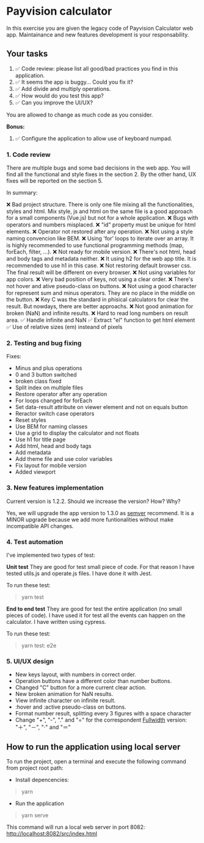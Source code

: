 # Payvision calculator

In this exercise you are given the legacy code of Payvision Calculator web app. Maintainance and new features development is your responsability.

## Your tasks

1. ✅ Code review: please list all good/bad practices you find in this application.
2. ✅ It seems the app is buggy... Could you fix it?
3. ✅ Add divide and multiply operations.
4. ✅ How would do you test this app?
5. ✅ Can you improve the UI/UX?

You are allowed to change as much code as you consider.

**Bonus:**

1. ✅ Configure the application to allow use of keyboard numpad.

### 1. Code review

There are multiple bugs and some bad decisions in the web app.
You will find all the functional and style fixes in the section 2.
By the other hand, UX fixes will be reported on the section 5.

In summary:

❌ Bad project structure. There is only one file mixing all the functionalities, styles and html. Mix style, js and html on the same file is a good approach for a small components (Vue.js) but not for a whole application.
❌ Bugs with operators and numbers misplaced.
❌ "id" property must be unique for html elements.
❌ Operator not restored after any operation.
❌ Not using a style naming convencion like BEM.
❌ Using 'for' loops to iterate over an array. It is highly recommended to use functional programming methods (map, forEach, filter, ...).
❌ Not ready for mobile version.
❌ There's not html, head and body tags and metadata neither.
❌ It using h2 for the web app title. It is recommended to use h1 in this case.
❌ Not restoring default browser css. The final result will be different on every browser.
❌ Not using variables for app colors.
❌ Very bad position of keys, not using a clear order.
❌ There's not hover and ative pseudo-class on buttons.
❌ Not using a good character for represent sum and minus operators. They are no place in the middle on the button.
❌ Key C was the standard in phisical calculators for clear the result. But nowdays, there are better approachs.
❌ Not good animation for broken (NaN) and infinite results.
❌ Hard to read long numbers on result area.
✅ Handle infinite and NaN
✅ Extract "el" function to get html element
✅ Use of relative sizes (em) insteand of pixels

### 2. Testing and bug fixing

Fixes:

- Minus and plus operations
- 0 and 3 button switched
- broken class fixed
- Split index on multiple files
- Restore operator after any operation
- For loops changed for forEach
- Set data-result attribute on viewer element and not on equals button
- Reractor switch case operators
- Reset styles
- Use BEM for naming classes
- Use a grid to display the calculator and not floats
- Use h1 for title page
- Add html, head and body tags
- Add metadata
- Add theme file and use color variables
- Fix layout for mobile version
- Added viewport

### 3. New features implementation

Current version is 1.2.2. Should we increase the version? How? Why?

Yes, we will upgrade the app version to 1.3.0 as [semver](https://semver.org/) recommend.
It is a MINOR upgrade because we add more funtionalities without make incompatible API changes.

### 4. Test automation

I've implemented two types of test:

**Unit test**
They are good for test small piece of code. For that reason I have tested utils.js and operate.js files. I have done it with Jest.

To run these test:

> yarn test

**End to end test**
They are good for test the entire application (no small pieces of code). I have used it for test all the events can happen on the calculator. I have written using cypress.

To run these test:

> yarn test: e2e

### 5. UI/UX design

- New keys layout, with numbers in correct order.
- Operation buttons have a different color than number buttons.
- Changed "C" button for a more current clear action.
- New broken animation for NaN results.
- View infinite character on infinite result.
- :hover and :active pseudo-class on buttons.
- Format number result, splitting every 3 figures with a space character
- Change "+", "-", "." and "=" for the correspondent [Fullwidth](https://www.compart.com/en/unicode/search?q=fullwidth#characters) version: "＋", "－", "·" and "＝"

## How to run the application using local server

To run the project, open a terminal and execute the following command from project root path:

- Install depencencies:

> yarn

- Run the application

> yarn serve

This command will run a local web server in port 8082:
[http://localhost:8082/src/index.html](http://localhost:8082/src/index.html)
